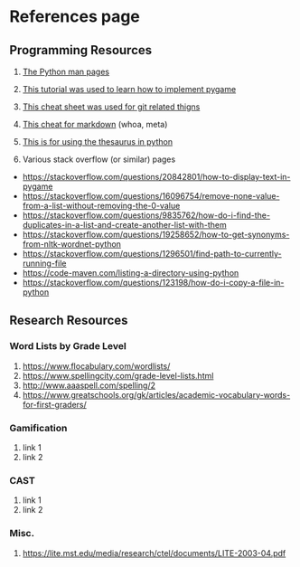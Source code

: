 # References page #

## Programming Resources ##

1. [The Python man pages](http://docs.python.org/3/)
2. [This tutorial was used to learn how to implement pygame](https://pythonprogramming.net/pygame-python-3-part-1-intro/)
3. [This cheat sheet was  used for git related thigns](http://supercollider.sourceforge.net/wiki/index.php/Developer_cheatsheet_for_git)
4. [This cheat for markdown](https://github.com/adam-p/markdown-here/wiki/Markdown-Cheatsheet) \(whoa, meta\)
5. [This is for using the thesaurus in python](https://pypi.org/project/thesaurus/)

6. Various stack overflow (or similar) pages

* https://stackoverflow.com/questions/20842801/how-to-display-text-in-pygame
* https://stackoverflow.com/questions/16096754/remove-none-value-from-a-list-without-removing-the-0-value
* https://stackoverflow.com/questions/9835762/how-do-i-find-the-duplicates-in-a-list-and-create-another-list-with-them
* https://stackoverflow.com/questions/19258652/how-to-get-synonyms-from-nltk-wordnet-python
* https://stackoverflow.com/questions/1296501/find-path-to-currently-running-file
* https://code-maven.com/listing-a-directory-using-python 
* https://stackoverflow.com/questions/123198/how-do-i-copy-a-file-in-python

## Research Resources ##

### Word Lists by Grade Level ###
1. https://www.flocabulary.com/wordlists/
2. https://www.spellingcity.com/grade-level-lists.html
3. http://www.aaaspell.com/spelling/2
4. https://www.greatschools.org/gk/articles/academic-vocabulary-words-for-first-graders/

### Gamification ###

1. link 1
2. link 2

### CAST ###

1. link 1
2. link 2

### Misc. ###

1. https://lite.mst.edu/media/research/ctel/documents/LITE-2003-04.pdf
